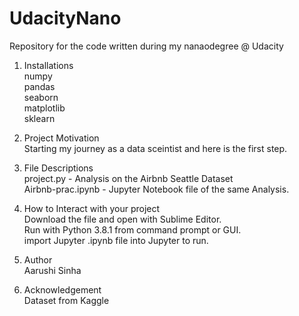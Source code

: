 # UdacityNano
Repository for the code written during my nanaodegree @ Udacity

1) Installations <br />
  numpy <br />
  pandas <br />
  seaborn <br />
  matplotlib <br />
  sklearn <br />
  
2) Project Motivation <br />
   Starting my journey as a data sceintist and here is the first step. <br />

3) File Descriptions <br />
   project.py - Analysis on the Airbnb Seattle Dataset<br />
   Airbnb-prac.ipynb - Jupyter Notebook file of the same Analysis. <br />
   
4) How to Interact with your project<br />
   Download the file and open with Sublime Editor.<br />
   Run with Python 3.8.1 from command prompt or GUI.<br />
   import Jupyter .ipynb file into Jupyter to run. <br />
   
5) Author<br />
   Aarushi Sinha<br />
   
7) Acknowledgement<br />
   Dataset from Kaggle <br />
